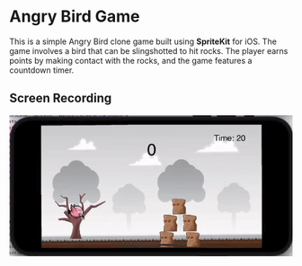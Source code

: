# Angry Bird Game

This is a simple Angry Bird clone game built using **SpriteKit** for iOS. The game involves a bird that can be slingshotted to hit rocks. The player earns points by making contact with the rocks, and the game features a countdown timer.

## Screen Recording

![](angry-bird.gif)
